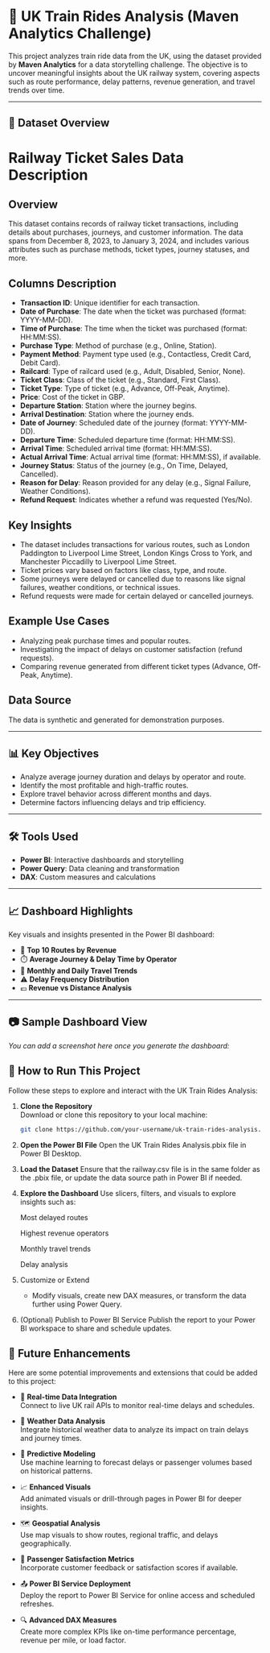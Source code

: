 # 🚆 UK Train Rides Analysis (Maven Analytics Challenge)

This project analyzes train ride data from the UK, using the dataset provided by **Maven Analytics** for a data storytelling challenge. The objective is to uncover meaningful insights about the UK railway system, covering aspects such as route performance, delay patterns, revenue generation, and travel trends over time.

---

## 📁 Dataset Overview

# Railway Ticket Sales Data Description

## Overview
This dataset contains records of railway ticket transactions, including details about purchases, journeys, and customer information. The data spans from December 8, 2023, to January 3, 2024, and includes various attributes such as purchase methods, ticket types, journey statuses, and more.

## Columns Description

- **Transaction ID**: Unique identifier for each transaction.
- **Date of Purchase**: The date when the ticket was purchased (format: YYYY-MM-DD).
- **Time of Purchase**: The time when the ticket was purchased (format: HH:MM:SS).
- **Purchase Type**: Method of purchase (e.g., Online, Station).
- **Payment Method**: Payment type used (e.g., Contactless, Credit Card, Debit Card).
- **Railcard**: Type of railcard used (e.g., Adult, Disabled, Senior, None).
- **Ticket Class**: Class of the ticket (e.g., Standard, First Class).
- **Ticket Type**: Type of ticket (e.g., Advance, Off-Peak, Anytime).
- **Price**: Cost of the ticket in GBP.
- **Departure Station**: Station where the journey begins.
- **Arrival Destination**: Station where the journey ends.
- **Date of Journey**: Scheduled date of the journey (format: YYYY-MM-DD).
- **Departure Time**: Scheduled departure time (format: HH:MM:SS).
- **Arrival Time**: Scheduled arrival time (format: HH:MM:SS).
- **Actual Arrival Time**: Actual arrival time (format: HH:MM:SS), if available.
- **Journey Status**: Status of the journey (e.g., On Time, Delayed, Cancelled).
- **Reason for Delay**: Reason provided for any delay (e.g., Signal Failure, Weather Conditions).
- **Refund Request**: Indicates whether a refund was requested (Yes/No).

## Key Insights
- The dataset includes transactions for various routes, such as London Paddington to Liverpool Lime Street, London Kings Cross to York, and Manchester Piccadilly to Liverpool Lime Street.
- Ticket prices vary based on factors like class, type, and route.
- Some journeys were delayed or cancelled due to reasons like signal failures, weather conditions, or technical issues.
- Refund requests were made for certain delayed or cancelled journeys.

## Example Use Cases
- Analyzing peak purchase times and popular routes.
- Investigating the impact of delays on customer satisfaction (refund requests).
- Comparing revenue generated from different ticket types (Advance, Off-Peak, Anytime).

## Data Source
The data is synthetic and generated for demonstration purposes.

---

## 📊 Key Objectives

- Analyze average journey duration and delays by operator and route.
- Identify the most profitable and high-traffic routes.
- Explore travel behavior across different months and days.
- Determine factors influencing delays and trip efficiency.

---

## 🛠️ Tools Used

- **Power BI**: Interactive dashboards and storytelling
- **Power Query**: Data cleaning and transformation
- **DAX**: Custom measures and calculations

---

## 📈 Dashboard Highlights

Key visuals and insights presented in the Power BI dashboard:

- 🚂 **Top 10 Routes by Revenue**
- ⏱️ **Average Journey & Delay Time by Operator**
- 📅 **Monthly and Daily Travel Trends**
- ⚠️ **Delay Frequency Distribution**
- 💷 **Revenue vs Distance Analysis**

---

## 📷 Sample Dashboard View

*You can add a screenshot here once you generate the dashboard:*

## 🚀 How to Run This Project

Follow these steps to explore and interact with the UK Train Rides Analysis:

1. **Clone the Repository**  
   Download or clone this repository to your local machine:
   ```bash
   git clone https://github.com/your-username/uk-train-rides-analysis.git
2. **Open the Power BI File**
   Open the UK Train Rides Analysis.pbix file in Power BI Desktop.

3. **Load the Dataset**
   Ensure that the railway.csv file is in the same folder as the .pbix file, or update the data source path in Power BI if needed.

4. **Explore the Dashboard**
   Use slicers, filters, and visuals to explore insights such as:

   Most delayed routes

   Highest revenue operators

   Monthly travel trends

   Delay analysis

5. Customize or Extend
   - Modify visuals, create new DAX measures, or transform the data further using Power Query.

6. (Optional) Publish to Power BI Service
   Publish the report to your Power BI workspace to share and schedule updates.

## 📌 Future Enhancements

Here are some potential improvements and extensions that could be added to this project:

- 🔄 **Real-time Data Integration**  
  Connect to live UK rail APIs to monitor real-time delays and schedules.

- 📡 **Weather Data Analysis**  
  Integrate historical weather data to analyze its impact on train delays and journey times.

- 🧠 **Predictive Modeling**  
  Use machine learning to forecast delays or passenger volumes based on historical patterns.

- 📈 **Enhanced Visuals**  
  Add animated visuals or drill-through pages in Power BI for deeper insights.

- 🗺️ **Geospatial Analysis**  
  Use map visuals to show routes, regional traffic, and delays geographically.

- 🧾 **Passenger Satisfaction Metrics**  
  Incorporate customer feedback or satisfaction scores if available.

- 📤 **Power BI Service Deployment**  
  Deploy the report to Power BI Service for online access and scheduled refreshes.

- 🔍 **Advanced DAX Measures**  
  Create more complex KPIs like on-time performance percentage, revenue per mile, or load factor.


